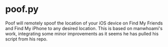 # poof.py
Poof will remotely spoof the location of your iOS device on Find My Friends and Find My iPhone to any desired location.
This is based on manwhoami's work, integrating some minor improvements as it seems he has pulled his script from his repo.
